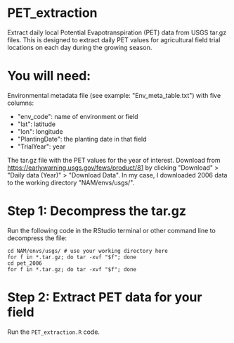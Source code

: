 # PET_extraction
Extract daily local Potential Evapotranspiration (PET) data from USGS tar.gz files. This is designed to extract daily PET values for agricultural field trial locations on each day during the growing season.

# You will need:
Environmental metadata file (see example: "Env_meta_table.txt") with five columns:
- "env_code": name of environment or field
- "lat": latitude
- "lon": longitude
- "PlantingDate": the planting date in that field
- "TrialYear": year

The tar.gz file with the PET values for the year of interest. Download from https://earlywarning.usgs.gov/fews/product/81 by clicking "Download" > "Daily data (Year)" > "Download Data". In my case, I downloaded 2006 data to the working directory "NAM/envs/usgs/".

# Step 1: Decompress the tar.gz
Run the following code in the RStudio terminal or other command line to decompress the file:
```
cd NAM/envs/usgs/ # use your working directory here
for f in *.tar.gz; do tar -xvf "$f"; done
cd pet_2006
for f in *.tar.gz; do tar -xvf "$f"; done
```

# Step 2: Extract PET data for your field
Run the `PET_extraction.R` code.
